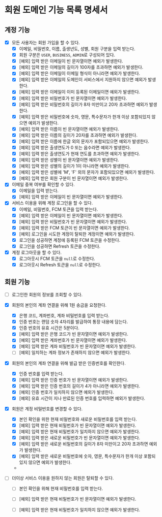# 회원 도메인 기능 목록 명세서

## 계정 기능

- [x] 모든 사용자는 회원 가입을 할 수 있다.
  - [x] 이메일, 비밀번호, 이름, 출생년도, 성별, 회원 구분을 입력 받는다.
  - [x] 회원 구분은 `USER`, `BUSINESS`, `ADMIN`로 구성되어 있다.
  - [x] [예외] 입력 받은 이메일이 빈 문자열이면 예외가 발생한다.
  - [x] [예외] 입력 받은 이메일의 길이가 100자를 초과하면 예외가 발생한다.
  - [x] [예외] 입력 받은 이메일이 이메일 형식이 아니라면 예외가 발생한다.
  - [x] [예외] 입력 받은 이메일의 도메인이 서비스에서 지원하지 않으면 예외가 발생한다.
  - [x] [예외] 입력 받은 이메일이 이미 등록된 이메일이면 예외가 발생한다.
  - [x] [예외] 입력 받은 비밀번호가 빈 문자열이면 예외가 발생한다.
  - [x] [예외] 입력 받은 비밀번호의 길이가 8자 미만이고 20자 초과하면 예외가 발생한다.
  - [x] [예외] 입력 받은 비밀번호에 숫자, 영문, 특수문자가 한개 이상 포함되있지 않으면 예외가 발생한다.
  - [x] [예외] 입력 받은 이름이 빈 문자열이면 예외가 발생한다.
  - [x] [예외] 입력 받은 이름의 길이가 20자를 초과하면 예외가 발생한다.
  - [x] [예외] 입력 받은 이름에 한글 외의 문자가 포함되있으면 예외가 발생한다.
  - [x] [예외] 입력 받은 출생연도가 0 또는 음수라면 예외가 발생한다.
  - [x] [예외] 입력 받은 출생연도가 현재 연도를 초과하면 예외가 발생한다.
  - [x] [예외] 입력 받은 성별이 빈 문자열이면 예외가 발생한다.
  - [x] [예외] 입력 받은 성별의 길이가 1이 아니라면 예외가 발생한다.
  - [x] [예외] 입력 받은 성별에 'M', 'F' 외의 문자가 포함되있으면 예외가 발생한다.
  - [x] [예외] 입력 받은 회원 구분이 빈 문자열이면 예외가 발생한다.

- [x] 이메일 중복 여부를 확인할 수 있다.
  - [x] 이메일을 입력 받는다.
  - [x] [예외] 입력 받은 이메일이 빈 문자열이면 예외가 발생한다.

- [x] 서비스 이용을 위해 계정 로그인을 할 수 있다.
  - [x] 이메일, 비밀번호, FCM 토큰을 입력 받는다.
  - [x] [예외] 입력 받은 이메일이 빈 문자열이면 예외가 발생한다.
  - [x] [예외] 입력 받은 비밀번호가 빈 문자열이면 예외가 발생한다.
  - [x] [예외] 입력 받은 FCM 토큰이 빈 문자열이면 예외가 발생한다.
  - [x] [예외] 로그인을 시도한 계정이 탈퇴한 계정이면 예외가 발생한다.
  - [x] 로그인을 성공하면 계정에 등록된 FCM 토큰을 수정한다.
  - [x] 로그인을 성공하면 Refresh 토큰을 수정한다.

- [x] 계정 로그아웃을 할 수 있다.
  - [x] 로그아웃시 FCM 토큰을 `null`로 수정한다.
  - [x] 로그아웃시 Refresh 토큰을 `null`로 수정한다.

## 회원 기능

- [ ] 로그인한 회원의 정보를 조회할 수 있다.

- [x] 회원의 본인의 계좌 연결을 위해 1원 송금을 요청한다.
  - [x] 은행 코드, 계좌번호, 계좌 비밀번호를 입력 받는다.
  - [x] 인증 번호는 랜덤 숫자 4자리를 발급하여 통장 내용에 담는다.
  - [x] 인증 번호의 유효 시간은 5분이다.
  - [x] [예외] 입력 받은 은행 코드가 빈 문자열이면 예외가 발생한다.
  - [x] [예외] 입력 받은 계좌번호가 빈 문자열이면 예외가 발생한다.
  - [x] [예외] 입력 받은 계좌 비밀번호가 빈 문자열이면 예외가 발생한다.
  - [ ] [예외] 일치하는 계좌 정보가 존재하지 않으면 예외가 발생한다.

- [x] 회원의 본인의 계좌 연결을 위해 발급 받은 인증번호를 확인한다.
  - [x] 인증 번호를 입력 받는다.
  - [x] [예외] 입력 받은 인증 번호가 빈 문자열이면 예외가 발생한다.
  - [x] [예외] 입력 받은 인증 번호의 길이가 4가 아니라면 예외가 발생한다.
  - [x] [예외] 인증 번호가 일치하지 않으면 예외가 발생한다.
  - [x] [예외] 유효 시간이 지나 만료된 인증 번호를 입력하면 예외가 발생한다. 

- [x] 회원은 계정 비밀번호를 변경할 수 있다.
  - [x] 본인 확인을 위한 현재 비밀번호와 새로운 비밀번호를 입력 받는다.
  - [x] [예외] 입력 받은 현재 비밀번호가 빈 문자열이면 예외가 발생한다.
  - [x] [예외] 입력 받은 현재 비밀번호가 일치하지 않으면 예외가 발생한다.
  - [x] [예외] 입력 받은 새로운 비밀번호가 빈 문자열이면 예외가 발생한다.
  - [x] [예외] 입력 받은 새로운 비밀번호의 길이가 8자 미만이고 20자 초과하면 예외가 발생한다.
  - [x] [예외] 입력 받은 새로운 비밀번호에 숫자, 영문, 특수문자가 한개 이상 포함되있지 않으면 예외가 발생한다.
  -
- [ ] 더이상 서비스 이용을 원하지 않는 회원은 탈퇴할 수 있다.
  - [ ] 본인 확인을 위해 현재 비밀번호를 입력 받는다.
  - [ ] [예외] 입력 받은 현재 비밀번호가 빈 문자열이면 예외가 발생한다.
  - [ ] [예외] 입력 받은 현재 비밀번호가 일치하지 않으면 예외가 발생한다.

